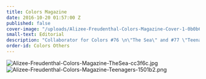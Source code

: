 ```yaml
---
title: Colors Magazine
date: 2016-10-20 01:57:00 Z
published: false
cover-image: "/uploads/Alizee-Freudenthal-Colors-Magazine-Cover-1-0b0b63.jpg"
small-text: Editorial
description: "Collaborator for Colors #76 \n\"The Sea\" and #77 \"Teenagers\".\n"
order-id: Colors Others
---
```


![Alizee-Freudenthal-Colors-Magazine-TheSea-cc3f6c.jpg](/uploads/Alizee-Freudenthal-Colors-Magazine-TheSea-cc3f6c.jpg)![Alizee-Freudenthal-Colors-Magazine-Teenagers-1501b2.png](/uploads/Alizee-Freudenthal-Colors-Magazine-Teenagers-1501b2.png)